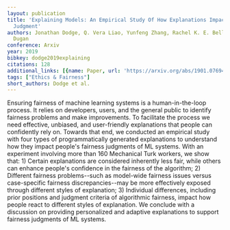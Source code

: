 ```yaml
---
layout: publication
title: 'Explaining Models: An Empirical Study Of How Explanations Impact Fairness
  Judgment'
authors: Jonathan Dodge, Q. Vera Liao, Yunfeng Zhang, Rachel K. E. Bellamy, Casey
  Dugan
conference: Arxiv
year: 2019
bibkey: dodge2019explaining
citations: 128
additional_links: [{name: Paper, url: 'https://arxiv.org/abs/1901.07694'}]
tags: ["Ethics & Fairness"]
short_authors: Dodge et al.
---
```

Ensuring fairness of machine learning systems is a human-in-the-loop process.
It relies on developers, users, and the general public to identify fairness
problems and make improvements. To facilitate the process we need effective,
unbiased, and user-friendly explanations that people can confidently rely on.
Towards that end, we conducted an empirical study with four types of
programmatically generated explanations to understand how they impact people's
fairness judgments of ML systems. With an experiment involving more than 160
Mechanical Turk workers, we show that: 1) Certain explanations are considered
inherently less fair, while others can enhance people's confidence in the
fairness of the algorithm; 2) Different fairness problems--such as model-wide
fairness issues versus case-specific fairness discrepancies--may be more
effectively exposed through different styles of explanation; 3) Individual
differences, including prior positions and judgment criteria of algorithmic
fairness, impact how people react to different styles of explanation. We
conclude with a discussion on providing personalized and adaptive explanations
to support fairness judgments of ML systems.
